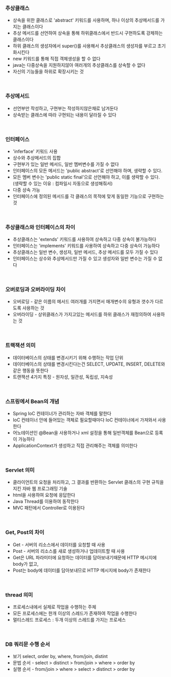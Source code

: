 ### 추상클래스

- 상속을 위한 클래스로 'abstract' 키워드를 사용하며, 하나 이상의 추상메서드를 가지는 클래스이다
- 추상 메서드를 선언하여 상속을 통해 하위클래스에서 반드시 구현하도록 강제하는 클래스이다
- 하위 클래스의 생성자에서 super()를 사용해서 추상클래스의 생성자를 부르고 초기화시킨다
- new 키워드를 통해 직접 객체생성을 할 수 없다
- java는 다중상속을 지원하지않아 여러개의 추상클래스를 상속할 수 없다
- 자신의 기능들을 하위로 확장시키는 것

<br>

### 추상메서드

- 선언부만 작성하고, 구현부는 작성하지않은채로 남겨둔다
- 상속받는 클래스에 따라 구현되는 내용이 달라질 수 있다

<br>

### 인터페이스

- 'inferface' 키워드 사용
- 상수와 추상메서드의 집합
- 구현부가 있는 일반 메서드, 일반 멤버변수를 가질 수 없다
- 인터페이스의 모든 메서드는 'public abstract'로 선언해야 하며, 생략할 수 있다.
- 모든 멤버 변수는 'public static final'으로 선언해야 하고, 이를 생략할 수 있다. (생략할 수 있는 이유 : 컴파일시 자동으로 생성해줘서)
- 다중 상속 가능
- 인터페이스에 정의된 메서드를 각 클래스의 목적에 맞게 동일한 기능으로 구현하는 것

<br>

### 추상클래스와 인터페이스의 차이

- 추상클래스는 'extends' 키워드를 사용하여 상속하고 다중 상속이 불가능하다
- 인터페이스는 'implements' 키워드를 사용하여 상속하고 다중 상속이 가능하다
- 추상클래스는 일반 변수, 생성자, 일반 메서드, 추상 메서드를 모두 가질 수 있다
- 인터페이스는 상수와 추상메서드만 가질 수 있고 생성자와 일반 변수는 가질 수 없다

<br>

### 오버로딩과 오버라이딩 차이

- 오버로딩 - 같은 이름의 메서드 여러개를 가지면서 매개변수의 유형과 갯수가 다르도록 사용하는 것
- 오버라이딩 - 상위클래스가 가지고있는 메서드를 하위 클래스가 재정의하여 사용하는 것 

<br>

### 트랙잭션 의미

- 데이터베이스의 상태를 변경시키기 위해 수행하는 작업 단위
- 데이터베이스의 상태를 변경시킨다는건 SELECT, UPDATE, INSERT, DELETE와 같은 행동을 뜻한다
- 트랜잭션 4가지 특징 - 원자성, 일관성, 독립성, 지속성

<br>

### 스프링에서 Bean의 개념 

- Spring IoC 컨테이너가 관리하는 자바 객체를 말한다
- IoC 컨테이너 안에 들어있는 객체로 필요할때마다 IoC 컨테이너에서 가져와서 사용한다
- 어노테이션인 @Bean을 사용하거나 xml 설정을 통해 일반객체를 Bean으로 등록이 가능하다
- ApplicationContext가 생성하고 직접 관리해주는 객체를 의미한다 

<br>

### Servlet 의미

- 클라이언트의 요청을 처리하고, 그 결과를 반환하는 Servlet 클래스의 구현 규칙을 지킨 자바 웹 프로그래밍 기술
- html을 사용하여 요청에 응답한다
- Java Thread를 이용하여 동작한다
- MVC 패턴에서 Controller로 이용된다

<br>

### Get, Post의 차이

- Get - 서버의 리소스에서 데이터를 요청할 때 사용
- Post - 서버의 리소스를 새로 생성하거나 업데이트할 때 사용
- Get은 URL 파라미터에 요청하는 데이터를 담아보내기때문에 HTTP 메시지에 body가 없고,
- Post는 body에 데이터를 담아보내므로 HTTP 메시지에 body가 존재한다 

<br>

### thread 의미

- 프로세스내에서 실제로 작업을 수행하는 주체
- 모든 프로세스에는 한개 이상의 스레드가 존재하여 작업을 수행한다
- 멀티스레드 프로세스 : 두개 이상의 스레드를 가지는 프로세스

<br>

### DB 쿼리문 수행 순서

- 보기 select, order by, where, from/join, distint
- 문법 순서 - select > distinct > from/join > where > order by
- 실행 순서 - from/join > where > select > distinct > order by
